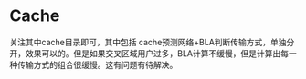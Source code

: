 # Cache
关注其中cache目录即可，其中包括 cache预测网络+BLA判断传输方式，单独分开，效果可以的。但是如果交叉区域用户过多，BLA计算不缓慢，但是计算出每一种传输方式的组合很缓慢。这有问题有待解决。
